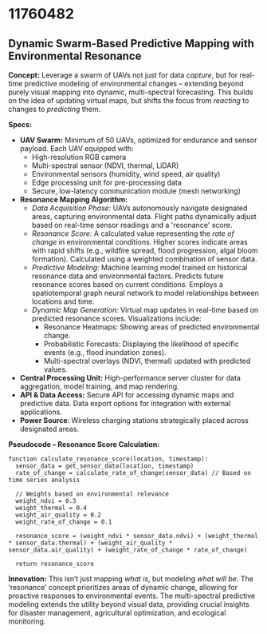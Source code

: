 # 11760482

## Dynamic Swarm-Based Predictive Mapping with Environmental Resonance

**Concept:** Leverage a swarm of UAVs not just for data *capture*, but for real-time predictive modeling of environmental changes – extending beyond purely visual mapping into dynamic, multi-spectral forecasting. This builds on the idea of updating virtual maps, but shifts the focus from *reacting* to changes to *predicting* them.

**Specs:**

*   **UAV Swarm:** Minimum of 50 UAVs, optimized for endurance and sensor payload. Each UAV equipped with:
    *   High-resolution RGB camera
    *   Multi-spectral sensor (NDVI, thermal, LiDAR)
    *   Environmental sensors (humidity, wind speed, air quality)
    *   Edge processing unit for pre-processing data
    *   Secure, low-latency communication module (mesh networking)
*   **Resonance Mapping Algorithm:**
    *   *Data Acquisition Phase:* UAVs autonomously navigate designated areas, capturing environmental data.  Flight paths dynamically adjust based on real-time sensor readings and a 'resonance' score.
    *   *Resonance Score:* A calculated value representing the *rate of change* in environmental conditions. Higher scores indicate areas with rapid shifts (e.g., wildfire spread, flood progression, algal bloom formation).  Calculated using a weighted combination of sensor data.
    *   *Predictive Modeling:* Machine learning model trained on historical resonance data and environmental factors. Predicts future resonance scores based on current conditions.  Employs a spatiotemporal graph neural network to model relationships between locations and time.
    *   *Dynamic Map Generation:* Virtual map updates in real-time based on predicted resonance scores. Visualizations include:
        *   Resonance Heatmaps: Showing areas of predicted environmental change.
        *   Probabilistic Forecasts:  Displaying the likelihood of specific events (e.g., flood inundation zones).
        *   Multi-spectral overlays (NDVI, thermal) updated with predicted values.
*   **Central Processing Unit:** High-performance server cluster for data aggregation, model training, and map rendering.
*   **API & Data Access:**  Secure API for accessing dynamic maps and predictive data. Data export options for integration with external applications.
*   **Power Source**: Wireless charging stations strategically placed across designated areas.

**Pseudocode – Resonance Score Calculation:**

```
function calculate_resonance_score(location, timestamp):
  sensor_data = get_sensor_data(location, timestamp)
  rate_of_change = calculate_rate_of_change(sensor_data) // Based on time series analysis

  // Weights based on environmental relevance
  weight_ndvi = 0.3
  weight_thermal = 0.4
  weight_air_quality = 0.2
  weight_rate_of_change = 0.1

  resonance_score = (weight_ndvi * sensor_data.ndvi) + (weight_thermal * sensor_data.thermal) + (weight_air_quality * sensor_data.air_quality) + (weight_rate_of_change * rate_of_change)

  return resonance_score
```

**Innovation:** This isn’t just mapping *what is*, but modeling *what will be*. The ‘resonance’ concept prioritizes areas of dynamic change, allowing for proactive responses to environmental events. The multi-spectral predictive modeling extends the utility beyond visual data, providing crucial insights for disaster management, agricultural optimization, and ecological monitoring.